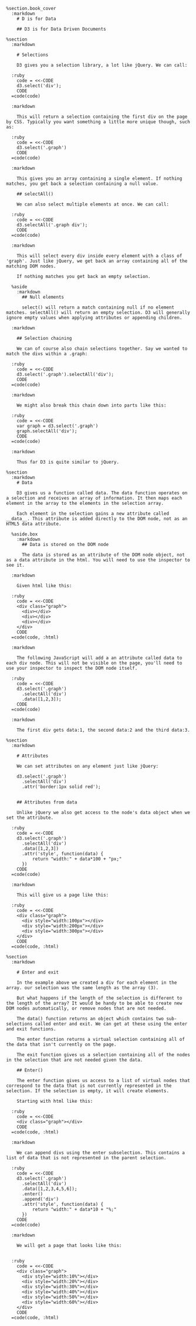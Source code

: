     %section.book_cover
      :markdown
        # D is for Data

        ## D3 is for Data Driven Documents

    %section
      :markdown

        # Selections

        D3 gives you a selection library, a lot like jQuery. We can call:

      :ruby
        code = <<-CODE
        d3.select('div');
        CODE
      =code(code)

      :markdown

        This will return a selection containing the first div on the page by CSS. Typically you want something a little more unique though, such as:

      :ruby
        code = <<-CODE
        d3.select('.graph')
        CODE
      =code(code)

      :markdown

        This gives you an array containing a single element. If nothing matches, you get back a selection containing a null value.

        ## selectAll()

        We can also select multiple elements at once. We can call:

      :ruby
        code = <<-CODE
        d3.selectAll('.graph div');
        CODE
      =code(code)

      :markdown

        This will select every div inside every element with a class of 'graph'. Just like jQuery, we get back an array containing all of the matching DOM nodes.

        If nothing matches you get back an empty selection.

      %aside
        :markdown
          ## Null elements

          select() will return a match containing null if no element matches. selectAll() will return an empty selection. D3 will generally ignore empty values when applying attributes or appending children.

      :markdown

        ## Selection chaining

        We can of course also chain selections together. Say we wanted to match the divs within a .graph:

      :ruby
        code = <<-CODE
        d3.select('.graph').selectAll('div');
        CODE
      =code(code)

      :markdown

        We might also break this chain down into parts like this:

      :ruby
        code = <<-CODE
        var graph = d3.select('.graph')
        graph.selectAll('div');
        CODE
      =code(code)

      :markdown

        Thus far D3 is quite similar to jQuery.

    %section
      :markdown
        # Data

        D3 gives us a function called data. The data function operates on a selection and receives an array of information. It then maps each element in the array to the elements in the selection array.

        Each element in the selection gains a new attribute called __data__. This attribute is added directly to the DOM node, not as an HTML5 data attribute.

      %aside.box
        :markdown
          ## Data is stored on the DOM node

          The data is stored as an attribute of the DOM node object, not as a data attribute in the html. You will need to use the inspector to see it.

      :markdown

        Given html like this:

      :ruby
        code = <<-CODE
        <div class="graph">
          <div></div>
          <div></div>
          <div></div>
        </div>
        CODE
      =code(code, :html)

      :markdown

        The following JavaScript will add a an attribute called data to each div node. This will not be visible on the page, you'll need to use your inspector to inspect the DOM node itself.

      :ruby
        code = <<-CODE
        d3.select('.graph')
          .selectAll('div')
          .data([1,2,3]);
        CODE
      =code(code)

      :markdown

        The first div gets data:1, the second data:2 and the third data:3.

    %section
      :markdown

        # Attributes

        We can set attributes on any element just like jQuery:

        d3.select('.graph')
          .selectAll('div')
          .attr('border:1px solid red');


        ## Attributes from data

        Unlike jQuery we also get access to the node's data object when we set the attribute.

      :ruby
        code = <<-CODE
        d3.select('.graph')
          .selectAll('div')
          .data([1,2,3])
          .attr('style', function(data) {
              return "width:" + data*100 + "px;"
          })
        CODE
      =code(code)

      :markdown

        This will give us a page like this:

      :ruby
        code = <<-CODE
        <div class="graph">
          <div style="width:100px"></div>
          <div style="width:200px"></div>
          <div style="width:300px"></div>
        </div>
        CODE
      =code(code, :html)

    %section
      :markdown

        # Enter and exit

        In the example above we created a div for each element in the array. our selection was the same length as the array (3).

        But what happens if the length of the selection is different to the length of the array? It would be handy to be able to create new DOM nodes automatically, or remove nodes that are not needed.

        The data() function returns an object which contains two sub-selections called enter and exit. We can get at these using the enter and exit functions.

        The enter function returns a virtual selection containing all of the data that isn't currently on the page.

        The exit function gives us a selection containing all of the nodes in the selection that are not needed given the data.

        ## Enter()

        The enter function gives us access to a list of virtual nodes that correspond to the data that is not currently represented in the selection. If the selection is empty, it will create elements.

        Starting with html like this:

      :ruby
        code = <<-CODE
        <div class="graph"></div>
        CODE
      =code(code, :html)

      :markdown

        We can append divs using the enter subselection. This contains a list of data that is not represented in the parent selection.

      :ruby
        code = <<-CODE
        d3.select('.graph')
          .selectAll('div')
          .data([1,2,3,4,5,6]);
          .enter()
          .append('div')
          .attr('style', function(data) {
              return "width:" + data*10 + "%;"
          })
        CODE
      =code(code)

      :markdown

        We will get a page that looks like this:


      :ruby
        code = <<-CODE
        <div class="graph">
          <div style="width:10%"></div>
          <div style="width:20%"></div>
          <div style="width:30%"></div>
          <div style="width:40%"></div>
          <div style="width:50%"></div>
          <div style="width:60%"></div>
        </div>
        CODE
      =code(code, :html)
